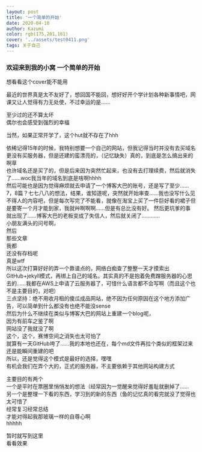 ```yaml
---
layout: post
title: '一个简单的开始'
date: 2020-04-10
author: Kazumi
color: rgb(175,201,161)
cover: '../assets/test0411.png'
tags: 关于自己
---
```




### 欢迎来到我的小窝 一个简单的开始

想看看这个cover能不能用

最近的世界真是太不友好了，想回国不能回，想好好开个学计划各种新事情吧，网课又让人觉得有力无处使，不过幸运的是……

至少过的还不算太坏<br>
偶尔也会感受到强烈的幸福<br>

当然，如果正常开学了，这个hut就不存在了hhh<br>

依稀记得15年的时候，我特别想要一个自己的网站，但我记得当时并没有去买域名更没有买服务器，但是还建的蛮漂亮的，（记忆缺失）真的，到底是怎么搞出来的啊草<br>
也许域名还是买了的，但是后来因为突然忙起来，也没有去打理续费，然后就消失了……woc我当年的域名到底是啥啊hhhh<br>
然后可能也是因为觉得麻烦就去申请了一个博客大巴的账号，还是写了至少……7，8篇？七七八八的想法，结果，谁知道呢，突然就开始审查……我也没写什么见不得人的内容吧，但是每次写完了不能看，就像在淘宝上买了一件巨好看的裙子但是要寄一个月才能到家，我就艸啊啊啊……但是有总比没有好。
然后更坑爹的事就出现了……博客大巴的老板变成了失信人，然后就关闭了…………<br>
小朋友满头的问号啊，<br>
然后<br>
那些文章<br>
我都<br>
还没有存档呢<br>
真是wtf<br>
所以这次打算好好的弄一个靠谱点的，网络白痴查了整整一天才摸索出GitHub+jekyll模式，再绑上自己的域名。其实真的不是抱着免费蹭服务器的心思去的……我都在AWS上申请了云服务器了，可惜什么语言都不会写啊（而且这个也不是主要目的，对吧）<br>
三点坚持：绝不用收月租的傻瓜成品网站，绝不因为任何原因在这个地方添加广告，可以简单到什么都没有也绝不能没sense<br>
然后为什么不继续在类似与博客大巴的网站上重建一个blog呢，<br>
因为有前车之鉴了啊<br>
网站没了我就没了啊<br>
这个，这个，赛博空间之消失也太可怕了<br>
就算有一天GitHub垮了……我的本地也还在，每个md文件再拉个类似的框架过来还是能瞬间重建的吧<br>
所以，还是觉得这个模式是最好的选择，嘿嘿<br>
有机会我们在弄个大的，正式的服务器，不主要依赖于其他网站构建方式<br>

主要目的有两个<br>
一个是平时在票圈里悄悄发的想法（经常因为一觉醒来觉得好羞耻就删掉了……<br>
另一个是整理一下看的东西，学习到的新的东西（鱼的记忆真的看完就没了觉得也太可惜了<br>
经常复习经常总结<br>
才能对得起我那玻璃一样的自尊心啊<br>
hhhhh<br>

暂时就写到这里<br>
看看效果<br>
